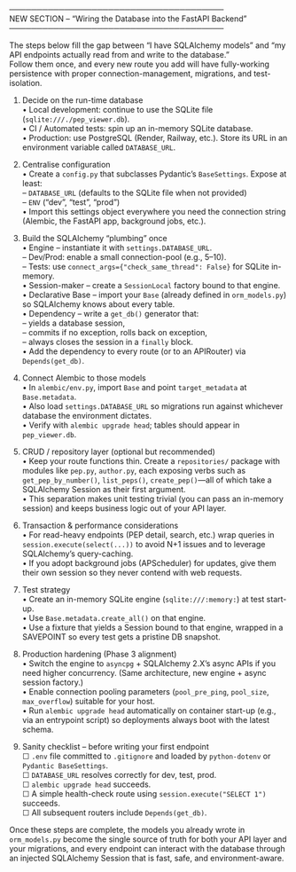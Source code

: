 ───────────────────────────────────────  
NEW SECTION – “Wiring the Database into the FastAPI Backend”  
───────────────────────────────────────  

The steps below fill the gap between “I have SQLAlchemy models” and “my API endpoints actually read from and write to the database.”  
Follow them once, and every new route you add will have fully-working persistence with proper connection-management, migrations, and test-isolation.

1. Decide on the run-time database  
   • Local development: continue to use the SQLite file (`sqlite:///./pep_viewer.db`).  
   • CI / Automated tests: spin up an in-memory SQLite database.  
   • Production: use PostgreSQL (Render, Railway, etc.). Store its URL in an environment variable called `DATABASE_URL`.

2. Centralise configuration  
   • Create a `config.py` that subclasses Pydantic’s `BaseSettings`. Expose at least:  
     – `DATABASE_URL` (defaults to the SQLite file when not provided)  
     – `ENV` (“dev”, “test”, “prod”)  
   • Import this settings object everywhere you need the connection string (Alembic, the FastAPI app, background jobs, etc.).

3. Build the SQLAlchemy “plumbing” once  
   • Engine – instantiate it with `settings.DATABASE_URL`.  
     – Dev/Prod: enable a small connection-pool (e.g., 5–10).  
     – Tests: use `connect_args={"check_same_thread": False}` for SQLite in-memory.  
   • Session-maker – create a `SessionLocal` factory bound to that engine.  
   • Declarative Base – import your `Base` (already defined in `orm_models.py`) so SQLAlchemy knows about every table.  
   • Dependency – write a `get_db()` generator that:  
     – yields a database session,  
     – commits if no exception, rolls back on exception,  
     – always closes the session in a `finally` block.  
   • Add the dependency to every route (or to an APIRouter) via `Depends(get_db)`.

4. Connect Alembic to those models  
   • In `alembic/env.py`, import `Base` and point `target_metadata` at `Base.metadata`.  
   • Also load `settings.DATABASE_URL` so migrations run against whichever database the environment dictates.  
   • Verify with `alembic upgrade head`; tables should appear in `pep_viewer.db`.

5. CRUD / repository layer (optional but recommended)  
   • Keep your route functions thin. Create a `repositories/` package with modules like `pep.py`, `author.py`, each exposing verbs such as `get_pep_by_number()`, `list_peps()`, `create_pep()`—all of which take a SQLAlchemy Session as their first argument.  
   • This separation makes unit testing trivial (you can pass an in-memory session) and keeps business logic out of your API layer.

6. Transaction & performance considerations  
   • For read-heavy endpoints (PEP detail, search, etc.) wrap queries in `session.execute(select(...))` to avoid N+1 issues and to leverage SQLAlchemy’s query-caching.  
   • If you adopt background jobs (APScheduler) for updates, give them their own session so they never contend with web requests.  

7. Test strategy  
   • Create an in-memory SQLite engine (`sqlite:///:memory:`) at test start-up.  
   • Use `Base.metadata.create_all()` on that engine.  
   • Use a fixture that yields a Session bound to that engine, wrapped in a SAVEPOINT so every test gets a pristine DB snapshot.

8. Production hardening (Phase 3 alignment)  
   • Switch the engine to `asyncpg` + SQLAlchemy 2.X’s async APIs if you need higher concurrency. (Same architecture, new engine + async session factory.)  
   • Enable connection pooling parameters (`pool_pre_ping`, `pool_size`, `max_overflow`) suitable for your host.  
   • Run `alembic upgrade head` automatically on container start-up (e.g., via an entrypoint script) so deployments always boot with the latest schema.

9. Sanity checklist – before writing your first endpoint  
   ☐ `.env` file committed to `.gitignore` and loaded by `python-dotenv` or `Pydantic BaseSettings`.  
   ☐ `DATABASE_URL` resolves correctly for dev, test, prod.  
   ☐ `alembic upgrade head` succeeds.  
   ☐ A simple health-check route using `session.execute("SELECT 1")` succeeds.  
   ☐ All subsequent routers include `Depends(get_db)`.

Once these steps are complete, the models you already wrote in `orm_models.py` become the single source of truth for both your API layer and your migrations, and every endpoint can interact with the database through an injected SQLAlchemy Session that is fast, safe, and environment-aware.

